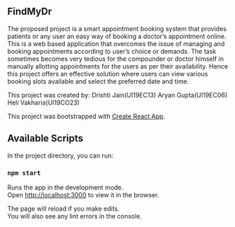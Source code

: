 ## FindMyDr
The proposed project is a smart appointment booking system that provides patients or any user an easy way of booking a doctor’s appointment online. This is a web based application that overcomes the issue of managing and booking appointments according to user’s choice or demands. The task sometimes becomes very tedious for the compounder or doctor himself in manually allotting appointments for the users as per their availability. Hence this project offers an effective solution where users can view various booking slots available and select the preferred date and time.

This project was created by:
Drishti Jain(UI19EC13) 
Aryan Gupta(UI19EC06)
Heli Vakharia(UI19CO23)

This project was bootstrapped with [Create React App](https://github.com/facebook/create-react-app).

## Available Scripts

In the project directory, you can run:

### `npm start`

Runs the app in the development mode.<br />
Open [http://localhost:3000](http://localhost:3000) to view it in the browser.

The page will reload if you make edits.<br />
You will also see any lint errors in the console.

